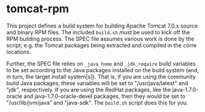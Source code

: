 tomcat-rpm
==========

This project defines a build system for building Apache Tomcat 7.0.x
source and binary RPM files. The included `build.sh` *must* be used to kick off
the RPM building process. The SPEC file assumes various work is done by the
script; e.g. the Tomcat packages being extracted and compiled in the corre
locations. 

Further, the SPEC file relies on `_java_home` and `_jdk_require` build variables
to be set according to the Java packages installed on the build system (and, in
turn, the target install system[s]). That is, if you are using the community
build Java packages, these variables will be set to "/usr/java/latest" and
"jdk", respectively. If you are using the RedHat packages, like the
java-1.7.0-oracle and java-1.7.0-oracle-devel packages, then they would be
set to "/usr/lib/jvm/java" and "java-sdk". The `build.sh` script does this
for you.

